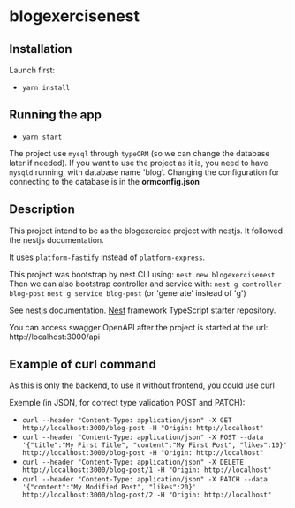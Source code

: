 # blogexercisenest

## Installation

Launch first:

- `yarn install`

## Running the app

- `yarn start`

The project use `mysql` through `typeORM` (so we can change the database later if needed).
If you want to use the project as it is, you need to have `mysqld` running, with database name 'blog'.
Changing the configuration for connecting to the database is in the **ormconfig.json**

## Description

This project intend to be as the blogexercice project with nestjs. It followed the nestjs documentation.

It uses `platform-fastify` instead of `platform-express`.

This project was bootstrap by nest CLI using: `nest new blogexercisenest`
Then we can also bootstrap controller and service with: `nest g controller blog-post`
`nest g service blog-post`
(or 'generate' instead of 'g')

See nestjs documentation. [Nest](https://github.com/nestjs/nest) framework TypeScript starter repository.

You can access swagger OpenAPI after the project is started at the url: http://localhost:3000/api

## Example of curl command

As this is only the backend, to use it without frontend, you could use curl

Exemple (in JSON, for correct type validation POST and PATCH):

- `curl --header "Content-Type: application/json" -X GET http://localhost:3000/blog-post -H "Origin: http://localhost"`
- `curl --header "Content-Type: application/json" -X POST --data '{"title":"My First Title", "content":"My First Post", "likes":10}' http://localhost:3000/blog-post -H "Origin: http://localhost"`
- `curl --header "Content-Type: application/json" -X DELETE http://localhost:3000/blog-post/1 -H "Origin: http://localhost"`
- `curl --header "Content-Type: application/json" -X PATCH --data '{"content":"My Modified Post", "likes":20}' http://localhost:3000/blog-post/2 -H "Origin: http://localhost"`
